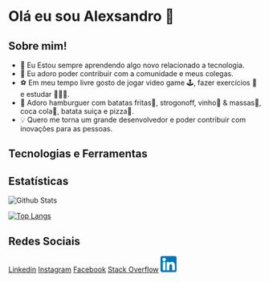 # Olá eu sou Alexsandro 👋

## Sobre mim!

-  🚀 Eu Estou sempre aprendendo algo novo relacionado a tecnologia.
-  🌱 Eu adoro poder contribuir com a comunidade e meus colegas. 
-  ⚽ Em meu tempo livre gosto de jogar video game 🕹️, fazer exercícios 💪 e estudar 🧑🏻‍🏫.
-  🍔 Adoro hamburguer com batatas fritas🍟, strogonoff, vinho🍷 & massas🍝, coca cola🥤, batata suiça e pizza🍕.
-  💡 Quero me torna um grande desenvolvedor e poder contribuir com inovações para as pessoas.

## Tecnologias e Ferramentas

## Estatísticas

![Github Stats](https://github-readme-stats.vercel.app/api?username=alexaugusto23&show_icons=true&theme=vue)

[![Top Langs](https://github-readme-stats.vercel.app/api/top-langs/?username=alexaugusto23&langs_count=20)](https://github.com/alexaugusto23/github-readme-stats)

## Redes Sociais
[Linkedin]()
[Instagram](https://www.instagram.com/alexsandroaugustoignacio/)
[Facebook](https://www.facebook.com/alexsandroaugusto.ignacio)
[Stack Overflow]()
<a href="https://www.linkedin.com/in/alexsandroaugusto/ " target="_blank"><img style="margin-left: 100;" src="https://github.com/alexaugusto23/alexaugusto23/blob/main/imgs/linkedin.png"></a>